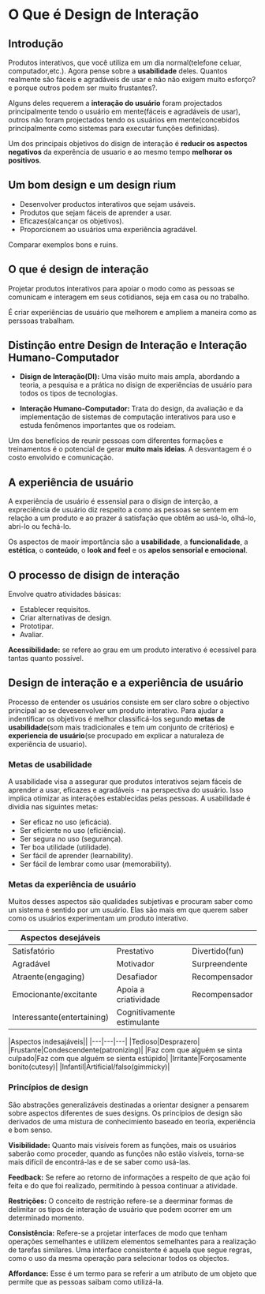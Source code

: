 # O Que é Design de Interação

## Introdução

Produtos interativos, que você utiliza em um dia normal(telefone celuar, computador,etc.). Agora pense sobre a **usabilidade** deles. Quantos realmente são fáceis e agradáveis de usar e não não exigem muito esforço? e porque outros podem ser muito frustantes?.

Alguns deles requerem a **interação do usuário** foram projectados principalmente tendo o usuário em mente(fáceis e agradáveis de usar), outros não foram projectados tendo os usuários em mente(concebidos principalmente como sistemas para executar funções definidas).

Um dos principais objetivos do disign de interação é **reducir os aspectos negativos** da experência de usuario e ao mesmo tempo **melhorar os positivos**.

## Um bom design e um design rium

* Desenvolver productos interativos que sejam usáveis.
* Produtos que sejam fáceis de aprender a usar.
* Eficazes(alcançar os objetivos).
* Proporcionem ao usuários uma experiência agradável.

Comparar exemplos bons e ruins.

## O que é design de interação

Projetar produtos interativos para apoiar o modo como as pessoas se comunicam e interagem em seus cotidianos, seja em casa ou no trabalho.

É criar experiências de usuário que melhorem e ampliem a maneira como as perssoas trabalham.

## Distinção entre **Design de Interação** e **Interação Humano-Computador**

* **Disign de Interação(DI):** Uma visão muito mais ampla, abordando a teoria, a pesquisa e a prática no disign de experiências de usuário para todos os tipos de tecnologias.

* **Interação Humano-Computador:** Trata do design, da avaliação e da implementação de sistemas de computação interativos para uso e estuda fenômenos importantes que os rodeiam.

Um dos benefícios de reunir pessoas com diferentes formações  e treinamentos é o potencial de gerar **muito mais ideias**. A desvantagem é o costo envolvido e comunicação.

## A experiência de usuário

A experiência de usuário é essensial para o disign de interçâo, a expreciência de usuário diz respeito a como as pessoas se sentem em relação a um produto e ao prazer á satisfação que obtêm ao usá-lo, olhá-lo, abri-lo ou fechá-lo.

Os aspectos de maoir importância são a **usabilidade**, a **funcionalidade**, a **estética**, o **conteúdo**, o **look and feel** e os **apelos sensorial e emocional**.

## O processo de disign de interação

Envolve quatro atividades básicas:

* Establecer requisitos.
* Criar alternativas de design.
* Prototipar.
* Avaliar.

**Acessibilidade:** se refere ao grau em um produto interativo é ecessível para tantas quanto possível.

## Design de interação e a experiência de usuário

Processo de entender os usuários consiste em ser claro sobre o objectivo principal ao se devesenvolver um produto interativo. Para ajudar a indentificar os objetivos é melhor classificá-los segundo **metas de usabilidade**(som mais tradicionales e tem um conjunto de critérios) e **experiencia de usuário**(se procupado em explicar a naturaleza de experiência de usuario).

### Metas de usabilidade

A usabilidade visa a assegurar que produtos interativos sejam fáceis de aprender a usar, eficazes e agradáveis - na perspectiva do usuário. Isso implica otimizar as interações establecidas pelas pessoas.
A usabilidade é dividia nas siguintes metas:

* Ser eficaz no uso (eficácia).
* Ser eficiente no uso (eficiência).
* Ser segura no uso (segurança).
* Ter boa utilidade (utilidade).
* Ser fácil de aprender (learnability).
* Ser fácil de lembrar como usar (memorability).

### Metas da experiência de usuário

Muitos desses aspectos são  qualidades subjetivas e procuram saber como un sistema é sentido por um usuário. Elas são mais em que querem saber como os usuários experimentam um produto interativo.

|Aspectos desejáveis|||
|---|---|---|
|Satisfatório|Prestativo|Divertido(fun)|
|Agradável|Motivador|Surpreendente|
|Atraente(engaging)|Desafiador|Recompensador|
|Emocionante/excitante|Apoia a criatividade|Recompensador|
|Interessante(entertaining)|Cognitivamente estimulante|

|Aspectos indesajáveis||
|---|---|---|
|Tedioso|Desprazero|
|Frustante|Condescendente(patronizing)|
|Faz com que alguém se sinta culpado|Faz com que alguém se sienta estúpido|
|Irritante|Forçosamente bonito(cutesy)|
|Infantil|Artificial/falso(gimmicky)|

### Princípios de design

São abstrações generalizáveis destinadas a orientar designer a pensarem sobre aspectos diferentes de sues designs. Os princípios de design são derivados de uma mistura de conhecimiento baseado en teoria, experiência e bom senso.

**Visibilidade:** Quanto mais visíveis forem as funções, mais os usuários saberão como proceder, quando as funções não estão visíveis, torna-se mais difícil de encontrá-las e de se saber como usá-las.

**Feedback:** Se refere ao retorno de informações a respeito de que ação foi feita e do que foi realizado, permitindo à pessoa continuar a atividade.

**Restrições:** O conceito de restrição refere-se a deerminar formas de delimitar os tipos de interação de usuário que podem ocorrer em um determinado momento.

**Consistência:** Refere-se a projetar interfaces de modo que tenham operações semelhantes e utilizem elementos semelhantes para a realização de tarefas similares. Uma interface consistente é aquela que segue regras, como o uso da mesma operação para selecionar todos os objectos.

**Affordance:** Esse é um termo para se referir a um atributo de um objeto que permite que as pessoas saibam como utilizá-la.